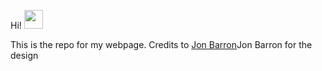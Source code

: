 Hi! <img src="https://raw.githubusercontent.com/iampavangandhi/iampavangandhi/master/gifs/Hi.gif" width="30px"> 

This is the repo for my webpage. Credits to [Jon Barron](https://jonbarron.info/)Jon Barron for the design
